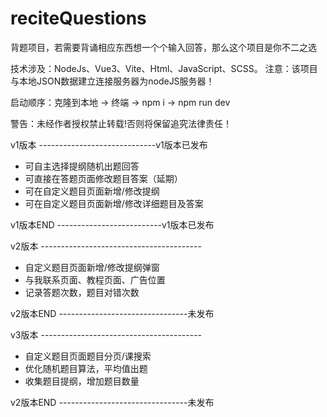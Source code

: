 # reciteQuestions
背题项目，若需要背诵相应东西想一个个输入回答，那么这个项目是你不二之选

技术涉及：NodeJs、Vue3、Vite、Html、JavaScript、SCSS。
注意：该项目与本地JSON数据建立连接服务器为nodeJS服务器！

启动顺序：克隆到本地 -> 终端 -> npm i -> npm run dev

警告：未经作者授权禁止转载!否则将保留追究法律责任！

v1版本 -----------------------------v1版本已发布
 - 可自主选择提纲随机出题回答
 - 可直接在答题页面修改题目答案（延期）
 - 可在自定义题目页面新增/修改提纲
 - 可在自定义题目页面新增/修改详细题目及答案

v1版本END --------------------------v1版本已发布

v2版本 ----------------------------------------
 - 自定义题目页面新增/修改提纲弹窗
 - 与我联系页面、教程页面、广告位置
 - 记录答题次数，题目对错次数

v2版本END --------------------------------未发布

v3版本 ----------------------------------------
 - 自定义题目页面题目分页/课搜索
 - 优化随机题目算法，平均值出题
 - 收集题目提纲，增加题目数量

v2版本END --------------------------------未发布